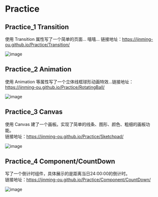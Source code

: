 # Practice
## Practice_1 Transition
使用 Transition 属性写了一个简单的页面... 嘻嘻...
链接地址：https://jinming-ou.github.io/Practice/Transition/

![image](https://jinming-ou.github.io/Practice/Img-folder/jinming-ou.github.io_Transition_.png)

## Practice_2 Animation
使用 Animation 等属性写了一个立体线框球形动画特效...链接地址：https://jinming-ou.github.io/Practice/RotatingBall/

![image](https://jinming-ou.github.io/Practice/Img-folder/jinming-ou.github.io_RotatingBall_.png)

## Practice_3 Canvas
使用 Canvas 建了一个画板。实现了简单的线条、图形、颜色、粗细的画板功能。  
链接地址：https://jinming-ou.github.io/Practice/Sketchpad/

![image](https://jinming-ou.github.io/Practice/Img-folder/jinming-ou.github.io_Sketchpad_.png)


## Practice_4 Component/CountDown
写了一个倒计时组件，具体展示的是距离当日24:00:00的倒计时。   
链接地址：https://jinming-ou.github.io/Practice/Component/CountDown/

![image](https://jinming-ou.github.io/Practice/Img-folder/jinming-ou.github.io_Practice_Component_CountDown_.png)
